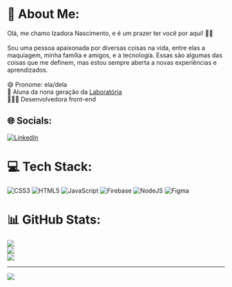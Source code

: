 # 💫 About Me:
Olá, me chamo Izadora Nascimento, e é um prazer ter você por aqui! 👋🏼<br><br>Sou uma pessoa apaixonada por diversas coisas na vida, entre elas a maquiagem, minha família e amigos, e a tecnologia. Essas são algumas das coisas que me definem, mas estou sempre aberta a novas experiências e aprendizados.<br><br>😄 Pronome: ela/dela<br>💛 Aluna da nona geração da [Laboratória](https://www.linkedin.com/school/laboratoria/)<br>👩🏽‍💻 Desenvolvedora front-end


## 🌐 Socials:
[![LinkedIn](https://img.shields.io/badge/LinkedIn-%230077B5.svg?logo=linkedin&logoColor=white)](https://www.linkedin.com/in/izadora-santos-1758a318b/) 

# 💻 Tech Stack:
![CSS3](https://img.shields.io/badge/css3-%231572B6.svg?style=for-the-badge&logo=css3&logoColor=white) ![HTML5](https://img.shields.io/badge/html5-%23E34F26.svg?style=for-the-badge&logo=html5&logoColor=white) ![JavaScript](https://img.shields.io/badge/javascript-%23323330.svg?style=for-the-badge&logo=javascript&logoColor=%23F7DF1E) ![Firebase](https://img.shields.io/badge/firebase-%23039BE5.svg?style=for-the-badge&logo=firebase) ![NodeJS](https://img.shields.io/badge/node.js-6DA55F?style=for-the-badge&logo=node.js&logoColor=white) ![Figma](https://img.shields.io/badge/figma-%23F24E1E.svg?style=for-the-badge&logo=figma&logoColor=white)
# 📊 GitHub Stats:
![](https://github-readme-stats.vercel.app/api?username=IzadoraNascimento&theme=onedark&hide_border=false&include_all_commits=true&count_private=true)<br/>
![](https://github-readme-streak-stats.herokuapp.com/?user=IzadoraNascimento&theme=onedark&hide_border=false)<br/>
![](https://github-readme-stats.vercel.app/api/top-langs/?username=IzadoraNascimento&theme=onedark&hide_border=false&include_all_commits=true&count_private=true&layout=compact)

---
[![](https://visitcount.itsvg.in/api?id=IzadoraNascimento&icon=0&color=0)](https://visitcount.itsvg.in)

<!-- Proudly created with GPRM ( https://gprm.itsvg.in ) -->
